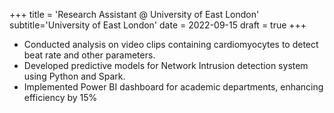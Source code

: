 +++
title = 'Research Assistant @ University of East London'
subtitle='University of East London'
date = 2022-09-15
draft = true
+++
* Conducted analysis on video clips containing cardiomyocytes to detect beat rate and other parameters.  
* Developed predictive models for Network Intrusion detection system using Python and Spark.  
* Implemented Power BI dashboard for academic departments, enhancing efficiency by 15%
